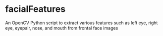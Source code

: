 facialFeatures
==============

An OpenCV Python script to extract various features such as left eye, right eye, eyepair, nose, and mouth from frontal face images
